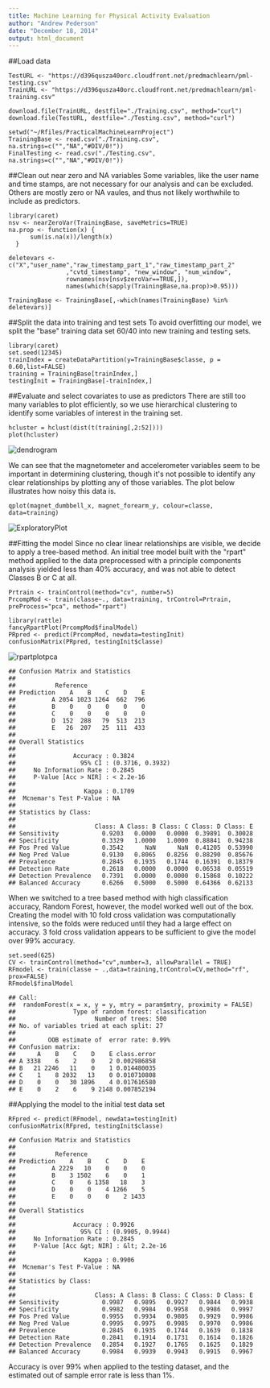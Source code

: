 ```yaml
---
title: Machine Learning for Physical Activity Evaluation
author: "Andrew Pederson"
date: "December 18, 2014"
output: html_document
---
```


##Load data 
```{r, eval=FALSE}
TestURL <- "https://d396qusza40orc.cloudfront.net/predmachlearn/pml-testing.csv"
TrainURL <- "https://d396qusza40orc.cloudfront.net/predmachlearn/pml-training.csv"

download.file(TrainURL, destfile="./Training.csv", method="curl")
download.file(TestURL, destfile="./Testing.csv", method="curl")
```
```{r}
setwd("~/Rfiles/PracticalMachineLearnProject")
TrainingBase <- read.csv("./Training.csv", na.strings=c("","NA","#DIV/0!"))
FinalTesting <- read.csv("./Testing.csv", na.strings=c("","NA","#DIV/0!"))
```

##Clean out near zero and NA variables
Some variables, like the user name and time stamps, are not necessary for our analysis and can be excluded. Others are mostly zero or NA vaules, and thus not likely worthwhile to include as predictors. 
```{r}
library(caret)
nsv <- nearZeroVar(TrainingBase, saveMetrics=TRUE)
na.prop <- function(x) {
      sum(is.na(x))/length(x)
  }

deletevars <- c("X","user_name","raw_timestamp_part_1","raw_timestamp_part_2"
                ,"cvtd_timestamp", "new_window", "num_window", 
                rownames(nsv[nsv$zeroVar==TRUE,]), 
                names(which(sapply(TrainingBase,na.prop)>0.95)))

TrainingBase <- TrainingBase[,-which(names(TrainingBase) %in% deletevars)]
```

##Split the data into training and test sets
To avoid overfitting our model, we split the "base" training data set 60/40 into new training and testing sets. 

```{r}
library(caret)
set.seed(12345)
trainIndex = createDataPartition(y=TrainingBase$classe, p = 0.60,list=FALSE)
training = TrainingBase[trainIndex,]
testingInit = TrainingBase[-trainIndex,]
```

##Evaluate and select covariates to use as predictors
There are still too many variables to plot efficiently, so we use hierarchical clustering to identify some variables of interest in the training set. 

```{r}
hcluster = hclust(dist(t(training[,2:52])))
plot(hcluster)
```

![dendrogram](https://raw.githubusercontent.com/Apeder/MahcineLearningProjAP1214/master/dendrogram.png "Hierarchical Clustering Dendrogram")

We can see that the magnetometer and accelerometer variables seem to be important in determining clustering, though it's not possible to identify any clear relationships by plotting any of those variables. The plot below illustrates how noisy this data is. 

```{r}
qplot(magnet_dumbbell_x, magnet_forearm_y, colour=classe, data=training)
```

![ExploratoryPlot](https://raw.githubusercontent.com/Apeder/MahcineLearningProjAP1214/master/exploratoryvarplot.png "Exploratory Plot")

##Fitting the model 
Since no clear linear relationships are visible, we decide to apply a tree-based method. An initial tree model built with the "rpart" method applied to the data preprocessed with a principle components analysis yielded less than 40% accuracy, and was not able to detect Classes B or C at all.

```{r}
Prtrain <- trainControl(method="cv", number=5)
PrcompMod <- train(classe~., data=training, trControl=Prtrain, preProcess="pca", method="rpart")

library(rattle)
fancyRpartPlot(PrcompMod$finalModel)
PRpred <- predict(PrcompMod, newdata=testingInit)
confusionMatrix(PRpred, testingInit$classe)
```

![rpartplotpca](https://raw.githubusercontent.com/Apeder/MahcineLearningProjAP1214/master/rpartplot.png "Rpart Plot with Principle Components Analysis Pre-processing")

```
## Confusion Matrix and Statistics
## 
##           Reference
## Prediction    A    B    C    D    E
##          A 2054 1023 1264  662  796
##          B    0    0    0    0    0
##          C    0    0    0    0    0
##          D  152  288   79  513  213
##          E   26  207   25  111  433
## 
## Overall Statistics
##                                           
##                Accuracy : 0.3824          
##                  95% CI : (0.3716, 0.3932)
##     No Information Rate : 0.2845          
##     P-Value [Acc > NIR] : < 2.2e-16       
##                                           
##                   Kappa : 0.1709          
##  Mcnemar's Test P-Value : NA              
## 
## Statistics by Class:
## 
##                      Class: A Class: B Class: C Class: D Class: E
## Sensitivity            0.9203   0.0000   0.0000  0.39891  0.30028
## Specificity            0.3329   1.0000   1.0000  0.88841  0.94238
## Pos Pred Value         0.3542      NaN      NaN  0.41205  0.53990
## Neg Pred Value         0.9130   0.8065   0.8256  0.88290  0.85676
## Prevalence             0.2845   0.1935   0.1744  0.16391  0.18379
## Detection Rate         0.2618   0.0000   0.0000  0.06538  0.05519
## Detection Prevalence   0.7391   0.0000   0.0000  0.15868  0.10222
## Balanced Accuracy      0.6266   0.5000   0.5000  0.64366  0.62133
```

When we switched to a tree based method with high classification accuracy, Random Forest, however, the model worked well out of the box. Creating the model with 10 fold cross validation was computationally intensive, so the folds were reduced until they had a large effect on accuracy.  3 fold cross validation appears to be sufficient to give the model over 99% accuracy. 
```{r}
set.seed(625)
CV <- trainControl(method="cv",number=3, allowParallel = TRUE)
RFmodel <- train(classe ~ .,data=training,trControl=CV,method="rf", prox=FALSE)
RFmodel$finalModel
```
```
## Call:
##  randomForest(x = x, y = y, mtry = param$mtry, proximity = FALSE) 
##                Type of random forest: classification
##                      Number of trees: 500
## No. of variables tried at each split: 27
## 
##         OOB estimate of  error rate: 0.99%
## Confusion matrix:
##      A    B    C    D    E class.error
## A 3338    6    2    0    2 0.002986858
## B   21 2246   11    0    1 0.014480035
## C    1    8 2032   13    0 0.010710808
## D    0    0   30 1896    4 0.017616580
## E    0    2    6    9 2148 0.007852194
```

##Applying the model to the initial test data set
```{r}
RFpred <- predict(RFmodel, newdata=testingInit)
confusionMatrix(RFpred, testingInit$classe)
```
```
## Confusion Matrix and Statistics
## 
##           Reference
## Prediction    A    B    C    D    E
##          A 2229   10    0    0    0
##          B    3 1502    6    0    1
##          C    0    6 1358   18    3
##          D    0    0    4 1266    5
##          E    0    0    0    2 1433
## 
## Overall Statistics
##                                           
##                Accuracy : 0.9926          
##                  95% CI : (0.9905, 0.9944)
##     No Information Rate : 0.2845          
##     P-Value [Acc &gt; NIR] : &lt; 2.2e-16       
##                                           
##                   Kappa : 0.9906          
##  Mcnemar's Test P-Value : NA              
## 
## Statistics by Class:
## 
##                      Class: A Class: B Class: C Class: D Class: E
## Sensitivity            0.9987   0.9895   0.9927   0.9844   0.9938
## Specificity            0.9982   0.9984   0.9958   0.9986   0.9997
## Pos Pred Value         0.9955   0.9934   0.9805   0.9929   0.9986
## Neg Pred Value         0.9995   0.9975   0.9985   0.9970   0.9986
## Prevalence             0.2845   0.1935   0.1744   0.1639   0.1838
## Detection Rate         0.2841   0.1914   0.1731   0.1614   0.1826
## Detection Prevalence   0.2854   0.1927   0.1765   0.1625   0.1829
## Balanced Accuracy      0.9984   0.9939   0.9943   0.9915   0.9967
```
Accuracy is over 99% when applied to the testing dataset, and the estimated out of sample error rate is less than 1%.
